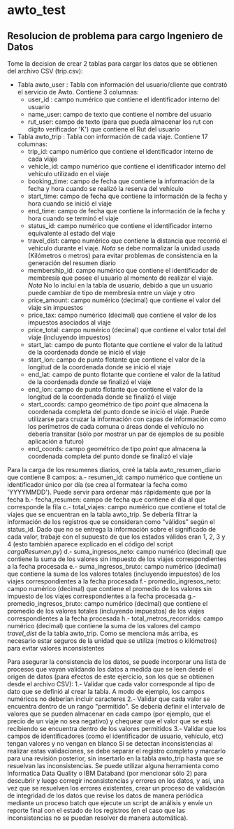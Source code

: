 # awto_test
Resolucion de problema para cargo Ingeniero de Datos
----------------------------------------------------

Tome la decision de crear 2 tablas para cargar los datos que se obtienen del archivo CSV (trip.csv):
  - Tabla awto_user : Tabla con información del usuario/cliente que contrató el servicio de Awto. Contiene 3 columnas:
    - user_id : campo numérico que contiene el identificador interno del usuario
    - name_user: campo de texto que contiene el nombre del usuario
    - rut_user: campo de texto (para que pueda almacenar los rut con dígito verificador 'K') que contiene el Rut del usuario
  - Tabla awto_trip : Tabla con información de cada viaje. Contiene 17 columnas:
    - trip_id: campo numérico que contiene el identificador interno de cada viaje
    - vehicle_id: campo numérico que contiene el identificador interno del vehículo utilizado en el viaje
    - booking_time: campo de fecha que contiene la información de la fecha y hora cuando se realizó la reserva del vehículo
    - start_time: campo de fecha que contiene la información de la fecha y hora cuando se inició el viaje
    - end_time: campo de fecha que contiene la información de la fecha y hora cuando se terminó el viaje
    - status_id: campo numérico que contiene el identificador interno equivalente al estado del viaje
    - travel_dist: campo numérico que contiene la distancia que recorrió el vehículo durante el viaje. *Nota* se debe normalizar la unidad usada (Kilómetros o metros) para evitar problemas de consistencia en la generación del resumen diario
    - membership_id: campo numérico que contiene el identificador de membresía que posee el usuario al momento de realizar el viaje. *Nota* No lo incluí en la tabla de usuario, debido a que un usuario puede cambiar de tipo de membresía entre un viaje y otro
    - price_amount: campo numérico (decimal) que contiene el valor del viaje sin impuestos
    - price_tax: campo numérico (decimal) que contiene el valor de los impuestos asociados al viaje
    - price_total: campo numérico (decimal) que contiene el valor total del viaje (incluyendo impuestos)
    - start_lat: campo de punto flotante que contiene el valor de la latitud de la coordenada donde se inició el viaje
    - start_lon: campo de punto flotante que contiene el valor de la longitud de la coordenada donde se inició el viaje
    - end_lat: campo de punto flotante que contiene el valor de la latitud de la coordenada donde se finalizó el viaje
    - end_lon: campo de punto flotante que contiene el valor de la longitud de la coordenada donde se finalizó el viaje
    - start_coords: campo geométrico de tipo *point* que almacena la coordenada completa del punto donde se inició el viaje. Puede utilizarse para cruzar la información con capas de información como los perímetros de cada comuna o áreas donde el vehículo no debería transitar (sólo por mostrar un par de ejemplos de su posible aplicación a futuro)
    - end_coords: campo geométrico de tipo *point* que almacena la coordenada completa del punto donde se finalizó el viaje

Para la carga de los resumenes diarios, creé la tabla awto_resumen_diario que contiene 8 campos:
    a.- resumen_id: campo numérico que contiene un identificador único por día (se crea al formatear la fecha como 'YYYYMMDD'). Puede servir para ordenar más rápidamente que por la fecha
    b.- fecha_resumen: campo de fecha que contiene el día al que corresponde la fila
    c.- total_viajes: campo numérico que contiene el total de viajes que se encuentran en la tabla awto_trip. Se debería filtrar la información de los registros que se consideran como "válidos" según el status_id. Dado que no se entrega la información sobre el significado de cada valor, trabajé con el supuesto de que los estados válidos eran 1, 2, 3 y 4 (esto también aparece explicado en el código del script *cargaResumen.py*)
    d.- suma_ingresos_neto: campo numérico (decimal) que contiene la suma de los valores sin impuesto de los viajes correspondientes a la fecha procesada
    e.- suma_ingresos_bruto: campo numérico (decimal) que contiene la suma de los valores totales (incluyendo impuestos) de los viajes correspondientes a la fecha procesada
    f.- promedio_ingresos_neto: campo numérico (decimal) que contiene el promedio de los valores sin impuesto de los viajes correspondientes a la fecha procesada
    g.- promedio_ingresos_bruto: campo numérico (decimal) que contiene el promedio de los valores totales (incluyendo impuestos) de los viajes correspondientes a la fecha procesada
    h.- total_metros_recorridos: campo numérico (decimal) que contiene la suma de los valores del campo *travel_dist* de la tabla awto_trip. Como se menciona más arriba, es necesario estar seguros de la unidad que se utiliza (metros o kilómetros) para evitar valores inconsistentes

  Para asegurar la consistencia de los datos, se puede incorporar una lista de procesos que vayan validando los datos a medida que se leen desde el origen de datos (para efectos de este ejercicio, son los que se obtienen desde el archivo CSV):
  1.- Validar que cada valor corresponde al tipo de dato que se definió al crear la tabla. A modo de ejemplo, los campos numéricos no deberían incluir caracteres
  2.- Validar que cada valor se encuentra dentro de un rango "permitido". Se debería definir el intervalo de valores que se pueden almacenar en cada campo (por ejemplo, que el precio de un viaje no sea negativo) y chequear que el valor que se está recibiendo se encuentra dentro de los valores permitidos
  3.- Validar que los campos de identificadores (como el identificador de usuario, vehículo, etc) tengan valores y no vengan en blanco
  Si se detectan inconsistencias al realizar estas validaciones, se debe separar el registro completo y marcarlo para una revisión posterior, sin insertarlo en la tabla awto_trip hasta que se resuelvan las inconsistencias.
  Se puede utilizar alguna herramienta como Informatica Data Quality o IBM Databand (por mencionar sólo 2) para descubrir y luego corregir inconsistencias y errores en los datos, y así, una vez que se resuelven los errores existentes, crear un proceso de validación de integridad de los datos que revise los datos de manera periódica mediante un proceso batch que ejecute un script de análisis y envíe un reporte final con el estado de los registros (en el caso que las inconsistencias no se puedan resolver de manera automática).
